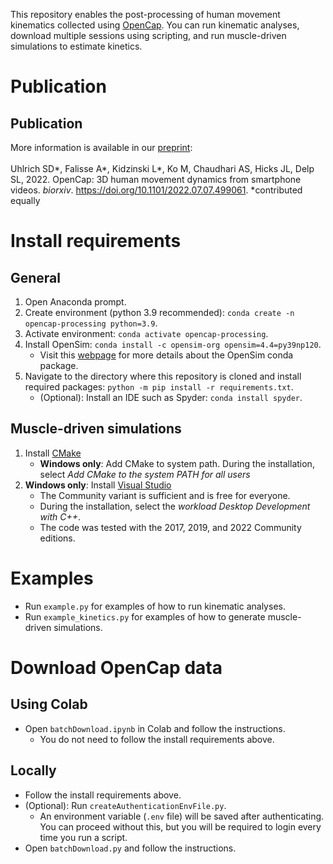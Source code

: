 This repository enables the post-processing of human movement kinematics collected using [OpenCap](opencap.ai). You can run kinematic analyses, download multiple sessions using scripting, and run muscle-driven simulations to estimate kinetics.

# Publication
## Publication
More information is available in our [preprint](https://www.biorxiv.org/content/10.1101/2022.07.07.499061v1): <br> <br>
Uhlrich SD*, Falisse A*, Kidzinski L*, Ko M, Chaudhari AS, Hicks JL, Delp SL, 2022. OpenCap: 3D human movement dynamics from smartphone videos. _biorxiv_. https://doi.org/10.1101/2022.07.07.499061. *contributed equally

# Install requirements
## General
1. Open Anaconda prompt.
2. Create environment (python 3.9 recommended): `conda create -n opencap-processing python=3.9`.
3. Activate environment: `conda activate opencap-processing`.
4. Install OpenSim: `conda install -c opensim-org opensim=4.4=py39np120`.
    - Visit this [webpage](https://simtk-confluence.stanford.edu:8443/display/OpenSim/Conda+Package) for more details about the OpenSim conda package.
5. Navigate to the directory where this repository is cloned and install required packages: `python -m pip install -r requirements.txt`.
    - (Optional): Install an IDE such as Spyder: `conda install spyder`.
    
## Muscle-driven simulations
1. Install [CMake](https://cmake.org/download/)
    - **Windows only**: Add CMake to system path. During the installation, select *Add CMake to the system PATH for all users*
2. **Windows only**: Install [Visual Studio](https://visualstudio.microsoft.com/downloads/)
    - The Community variant is sufficient and is free for everyone.
    - During the installation, select the *workload Desktop Development with C++*.
    - The code was tested with the 2017, 2019, and 2022 Community editions.
    
# Examples
- Run `example.py` for examples of how to run kinematic analyses.
- Run `example_kinetics.py` for examples of how to generate muscle-driven simulations.

# Download OpenCap data

## Using Colab
- Open `batchDownload.ipynb` in Colab and follow the instructions.
    - You do not need to follow the install requirements above.

## Locally
- Follow the install requirements above.
- (Optional): Run `createAuthenticationEnvFile.py`.
    - An environment variable (`.env` file) will be saved after authenticating. You can proceed without this, but you will be required to login every time you run a script.
- Open `batchDownload.py` and follow the instructions.
